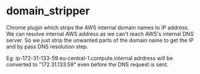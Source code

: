 # domain_stripper

Chrome plugin which strips the AWS internal domain names to IP address. We can resolve internal AWS address as we can't reach AWS's internal DNS server. So we just strip the unwanted parts of the domain name to get the IP and by pass DNS resolution step.

Eg: ip-172-31-133-59.eu-central-1.compute.internal adrdress will be converted to "172.31.133.59" even before the DNS request is sent.
